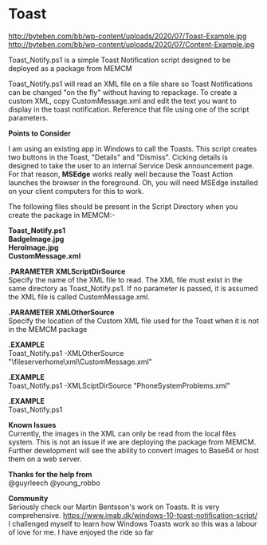 # Toast  
  
 http://byteben.com/bb/wp-content/uploads/2020/07/Toast-Example.jpg  
 http://byteben.com/bb/wp-content/uploads/2020/07/Content-Example.jpg  
   
Toast_Notify.ps1 is a simple Toast Notification script designed to be deployed as a package from MEMCM  
  
Toast_Notify.ps1 will read an XML file on a file share so Toast Notifications can be changed "on the fly" without having to repackage. 
To create a custom XML, copy CustomMessage.xml and edit the text you want to display in the toast notification. Reference that file using one of the script parameters.  
  
**Points to Consider**    
  
I am using an existing app in Windows to call the Toasts. This script creates two buttons in the Toast, "Details" and "Dismiss". Cicking details is designed to take the user to an internal Service Desk announcement page. For that reason, **MSEdge** works really well because the Toast Action launches the browser in the foreground. Oh, you will need MSEdge installed on your client computers for this to work.  

The following files should be present in the Script Directory when you create the package in MEMCM:-   
  
**Toast_Notify.ps1  
BadgeImage.jpg  
HeroImage.jpg  
CustomMessage.xml**  
  
  
**.PARAMETER XMLScriptDirSource**    
Specify the name of the XML file to read. The XML file must exist in the same directory as Toast_Notify.ps1. If no parameter is passed, it is assumed the XML file is called CustomMessage.xml.
  
**.PARAMETER XMLOtherSource**  
Specify the location of the Custom XML file used for the Toast when it is not in the MEMCM package
  
**.EXAMPLE**  
Toast_Notify.ps1 -XMLOtherSource "\\fileserverhome\xml\CustomMessage.xml"
  
**.EXAMPLE**  
Toast_Notify.ps1 -XMLSciptDirSource "PhoneSystemProblems.xml"
  
**.EXAMPLE**  
Toast_Notify.ps1
  
**Known Issues**  
Currently, the images in the XML can only be read from the local files system. This is not an issue if we are deploying the package from MEMCM. Further development will see the ability to convert images to Base64 or host them on a web server.
  
**Thanks for the help from**  
  @guyrleech
  @young_robbo
  
**Community**  
  Seriously check our Martin Bentsson's work on Toasts. It is very comprehensive.  https://www.imab.dk/windows-10-toast-notification-script/
  I challenged myself to learn how Windows Toasts work so this was a labour of love for me. I have enjoyed the ride so far
  
